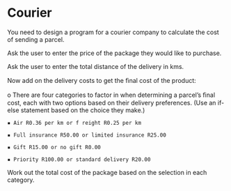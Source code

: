 # Courier

You need to design a program for a courier company to calculate the cost
of sending a parcel.

Ask the user to enter the price of the package they would like to purchase.

Ask the user to enter the total distance of the delivery in kms.

Now add on the delivery costs to get the ﬁnal cost of the product:

o There are four categories to factor in when determining a parcel’s
ﬁnal cost, each with two options based on their delivery
preferences. (Use an if-else statement based on the choice they
make.)
    
    ▪ Air R0.36 per km or f reight R0.25 per km
    
    ▪ Full insurance R50.00 or limited insurance R25.00
    
    ▪ Gift R15.00 or no gift R0.00
    
    ▪ Priority R100.00 or standard delivery R20.00

Work out the total cost of the package based on the selection in each
category.
